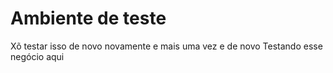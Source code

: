 # Ambiente de teste
Xõ testar isso de novo novamente
e mais uma vez
e de novo
Testando esse negócio aqui
